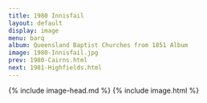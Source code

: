 ```yaml
---
title: 1980 Innisfail
layout: default
display: image
menu: barq
album: Queensland Baptist Churches from 1851 Album
image: 1980-Innisfail.jpg
prev: 1980-Cairns.html
next: 1981-Highfields.html
---
```

{% include image-head.md %}
{% include image.html %}